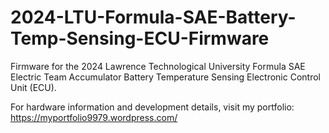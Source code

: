 # 2024-LTU-Formula-SAE-Battery-Temp-Sensing-ECU-Firmware
Firmware for the 2024 Lawrence Technological University Formula SAE Electric Team Accumulator Battery Temperature Sensing Electronic Control Unit (ECU).

For hardware information and development details, visit my portfolio: https://myportfolio9979.wordpress.com/
